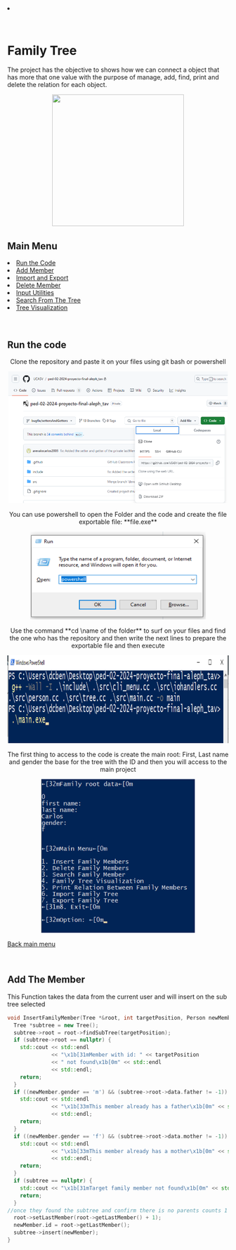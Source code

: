 <h2><a></a></h2>
<h3><a></a></h3>
<li><a></a></li>
<p><a></a></p>
<p></p>
<img></img>
<a></a>


<h1>Family Tree</h1><p align = "centarte">The project has the objective to shows how we can connect a object that has more that one value with the purpose of manage, add, find, print and delete the relation for each object. </p>
<p align = "center"><img width="300" height="300" src="https://media.istockphoto.com/id/1392517869/es/vector/%C3%A1rbol-geneal%C3%B3gico-familiar-padres-y-abuelos-ni%C3%B1os-genealog%C3%ADa-pedigr%C3%AD-concepto-geneal%C3%B3gico.jpg?s=612x612&w=0&k=20&c=1O8pbJwhaxkXlOYx-z_JacOTEeOGcE72bepjIeofLyY="></img></p><h2 id = "MM">Main Menu</h2>
<li><a href ="#RC">Run the Code</a></li>
<li><a href ="#AM">Add Member</a></li>
<li><a href ="#IE">Import and Export</a></li>
<li><a href ="#DM">Delete Member</a></li>
<li><a href ="#IU">Input Utilities</a></li>
<li><a href ="#SFT">Search From The Tree</a></li>
<li><a href ="#TV">Tree Visualization</a></li>
<br>
<br>
<h2 id = "RC">Run the code</h2><p align ="Center">Clone the repository and paste it on your files using git bash or powershell</p><p align = "center"><img width="500" height="300" src="https://github.com/diegoschavez/practica_readme/blob/main/PED/1.png?raw=true"</img></p>
<p align ="Center">You can use powershell to open the Folder and the code and create the file exportable file: **file.exe**</p><p align = "center"><img width="400" height="200" src="https://github.com/diegoschavez/practica_readme/blob/main/PED/2.png?raw=true"</img></p>
<p align ="Center">Use the command **cd \name of the folder** to surf on your files and find the one who has the repository and then write the next lines to prepare the exportable file and then execute</p><p align = "center"><img width="600" height="200" src="https://github.com/diegoschavez/practica_readme/blob/main/PED/3.png?raw=true"</img></p>
<p align ="Center">The first thing to access to the code is create the main root: First, Last name and gender the base for the tree with the ID and then you will access to the main project</p><p align = "center"><img width="350" height="350" src="https://github.com/diegoschavez/practica_readme/blob/main/PED/4.png?raw=true"</img></p><p><a href ="#MM">Back main menu</a></p>
<br>
<h2 id = "AM">Add The Member</h2>This Function takes the data from the current user and will insert on the sub tree selected

```C++
void InsertFamilyMember(Tree *&root, int targetPosition, Person newMember) {
  Tree *subtree = new Tree();
  subtree->root = root->findSubTree(targetPosition);
  if (subtree->root == nullptr) {
    std::cout << std::endl
              << "\x1b[31mMember with id: " << targetPosition
              << " not found\x1b[0m" << std::endl
              << std::endl;
    return;
  }
  if ((newMember.gender == 'm') && (subtree->root->data.father != -1)) {
    std::cout << std::endl
              << "\x1b[33mThis member already has a father\x1b[0m" << std::endl
              << std::endl;
    return;
  }
  if ((newMember.gender == 'f') && (subtree->root->data.mother != -1)) {
    std::cout << std::endl
              << "\x1b[33mThis member already has a mother\x1b[0m" << std::endl
              << std::endl;
    return;
  }
  if (subtree == nullptr) {
    std::cout << "\x1b[31mTarget family member not found\x1b[0m" << std::endl;
    return;
  }
//once they found the subtree and confirm there is no parents counts 1 on the ID
  root->setLastMember(root->getLastMember() + 1);
  newMember.id = root->getLastMember();
  subtree->insert(newMember);
}
```

